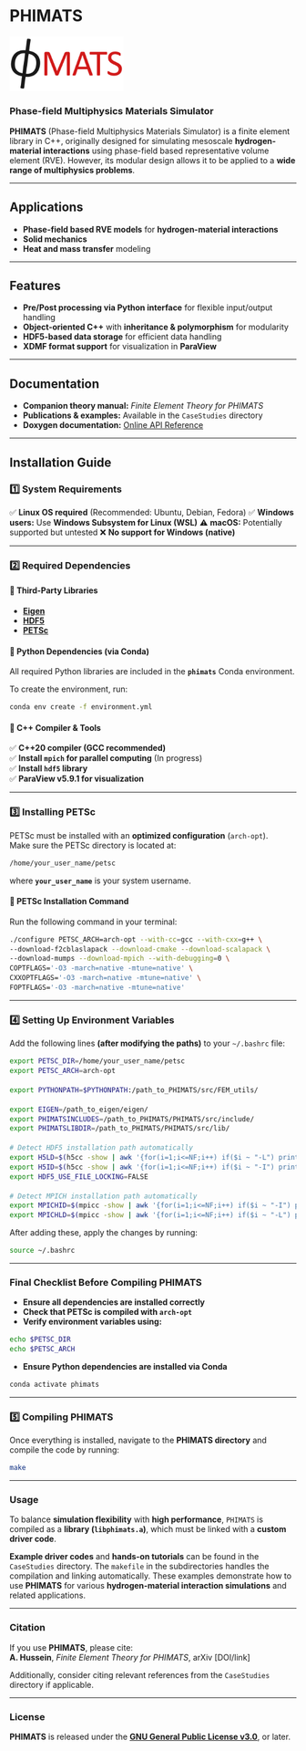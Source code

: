 # **PHIMATS**  
<img src="PHIMATS.png" width="200">

### **Phase-field Multiphysics Materials Simulator**  

**PHIMATS** (Phase-field Multiphysics Materials Simulator) is a finite element library in C++, originally designed for simulating mesoscale **hydrogen-material interactions** using phase-field based representative volume element (RVE). However, its modular design allows it to be applied to a **wide range of multiphysics problems**.

---

## Applications
- **Phase-field based RVE models** for **hydrogen-material interactions**  
- **Solid mechanics**   
- **Heat and mass transfer** modeling  

---

## Features
- **Pre/Post processing via Python interface** for flexible input/output handling  
- **Object-oriented C++** with **inheritance & polymorphism** for modularity  
- **HDF5-based data storage** for efficient data handling  
- **XDMF format support** for visualization in **ParaView**  

---

## Documentation
- **Companion theory manual:** *Finite Element Theory for PHIMATS*  
- **Publications & examples:** Available in the `CaseStudies` directory  
- **Doxygen documentation:** [Online API Reference](https://ahcomat.github.io/doxygen-phimats/index.html)  
 
---

## Installation Guide

### **1️⃣ System Requirements**
✅ **Linux OS required** (Recommended: Ubuntu, Debian, Fedora)
✅ **Windows users:** Use **Windows Subsystem for Linux (WSL)**
⚠️ **macOS:** Potentially supported but untested 
❌ **No support for Windows (native)**  

---

### **2️⃣ Required Dependencies**
#### **🔹 Third-Party Libraries**
- **[Eigen](http://eigen.tuxfamily.org)**
- **[HDF5](https://www.hdfgroup.org/solutions/hdf5/)**
- **[PETSc](https://www.mcs.anl.gov/petsc/)**  

#### **🔹 Python Dependencies (via Conda)**
 All required Python libraries are included in the **`phimats`** Conda environment.

To create the environment, run:
```sh
conda env create -f environment.yml
```

#### **🔹 C++ Compiler & Tools**
✅ **C++20 compiler (GCC recommended)**  
✅ **Install `mpich` for parallel computing** (In progress)  
✅ **Install `hdf5` library**  
✅ **ParaView v5.9.1 for visualization**  

---

### **3️⃣ Installing PETSc**
PETSc must be installed with an **optimized configuration** (`arch-opt`).  
Make sure the PETSc directory is located at:
```sh
/home/your_user_name/petsc
```
where **`your_user_name`** is your system username.

#### **🔹 PETSc Installation Command**
Run the following command in your terminal:
```sh
./configure PETSC_ARCH=arch-opt --with-cc=gcc --with-cxx=g++ \
--download-f2cblaslapack --download-cmake --download-scalapack \
--download-mumps --download-mpich --with-debugging=0 \
COPTFLAGS='-O3 -march=native -mtune=native' \
CXXOPTFLAGS='-O3 -march=native -mtune=native' \
FOPTFLAGS='-O3 -march=native -mtune=native'
```

---

### **4️⃣ Setting Up Environment Variables**
Add the following lines **(after modifying the paths)** to your `~/.bashrc` file:
```sh
export PETSC_DIR=/home/your_user_name/petsc
export PETSC_ARCH=arch-opt

export PYTHONPATH=$PYTHONPATH:/path_to_PHIMATS/src/FEM_utils/

export EIGEN=/path_to_eigen/eigen/
export PHIMATSINCLUDES=/path_to_PHIMATS/PHIMATS/src/include/
export PHIMATSLIBDIR=/path_to_PHIMATS/PHIMATS/src/lib/

# Detect HDF5 installation path automatically
export H5LD=$(h5cc -show | awk '{for(i=1;i<=NF;i++) if($i ~ "-L") print substr($i,3)}')
export H5ID=$(h5cc -show | awk '{for(i=1;i<=NF;i++) if($i ~ "-I") print substr($i,3)}')
export HDF5_USE_FILE_LOCKING=FALSE

# Detect MPICH installation path automatically
export MPICHID=$(mpicc -show | awk '{for(i=1;i<=NF;i++) if($i ~ "-I") print substr($i,3)}')
export MPICHLD=$(mpicc -show | awk '{for(i=1;i<=NF;i++) if($i ~ "-L") print substr($i,3)}')

```
After adding these, apply the changes by running:
```sh
source ~/.bashrc
```

---

### Final Checklist Before Compiling PHIMATS
- **Ensure all dependencies are installed correctly**  
- **Check that PETSc is compiled with `arch-opt`**  
- **Verify environment variables using:**  
```sh
echo $PETSC_DIR
echo $PETSC_ARCH
```
- **Ensure Python dependencies are installed via Conda**  
```sh
conda activate phimats
```

---

### **5️⃣ Compiling PHIMATS**
Once everything is installed, navigate to the **PHIMATS directory** and compile the code by running:
```sh
make
```
---

### Usage

To balance **simulation flexibility** with **high performance**, `PHIMATS` is compiled as a **library (`libphimats.a`)**, which must be linked with a **custom driver code**.  

**Example driver codes** and **hands-on tutorials** can be found in the `CaseStudies` directory. The `makefile` in the subdirectories handles the compilation and linking automatically. These examples demonstrate how to use **PHIMATS** for various **hydrogen-material interaction simulations** and related applications.  

---

### Citation  
If you use **PHIMATS**, please cite:  
**A. Hussein**, *Finite Element Theory for PHIMATS*, arXiv [DOI/link]  

Additionally, consider citing relevant references from the `CaseStudies` directory if applicable.  

---

### License
**PHIMATS** is released under the **[GNU General Public License v3.0](https://www.gnu.org/licenses/gpl-3.0.html)**, or later.  


